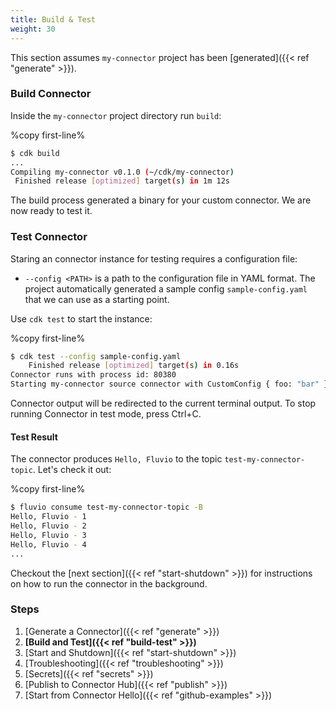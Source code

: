 ```yaml
---
title: Build & Test
weight: 30
---
```


This section assumes `my-connector` project has been [generated]({{< ref "generate" >}}).

### Build Connector

Inside the `my-connector` project directory run `build`:

%copy first-line%
```bash
$ cdk build
...
Compiling my-connector v0.1.0 (~/cdk/my-connector)
 Finished release [optimized] target(s) in 1m 12s
```

The build process generated a binary for your custom connector. We are now ready to test it.

### Test Connector

Staring an connector instance for testing requires a configuration file:

* `--config <PATH>` is a path to the configuration file in YAML format. The project automatically generated a sample config `sample-config.yaml` that we can use as a starting point.

Use `cdk test` to start the instance:

%copy first-line%
```bash
$ cdk test --config sample-config.yaml
    Finished release [optimized] target(s) in 0.16s
Connector runs with process id: 80380
Starting my-connector source connector with CustomConfig { foo: "bar" }
```

Connector output will be redirected to the current terminal output. To stop running Connector in test mode, press Ctrl+C.

#### Test Result

The connector produces `Hello, Fluvio` to the topic `test-my-connector-topic`. Let's check it out:

%copy first-line%
```bash
$ fluvio consume test-my-connector-topic -B
Hello, Fluvio - 1
Hello, Fluvio - 2
Hello, Fluvio - 3
Hello, Fluvio - 4
...
```

Checkout the [next section]({{< ref "start-shutdown" >}}) for instructions on how to run the connector in the background.

### Steps

1. [Generate a Connector]({{< ref "generate" >}})
2. **[Build and Test]({{< ref "build-test" >}})**
3. [Start and Shutdown]({{< ref "start-shutdown" >}})
4. [Troubleshooting]({{< ref "troubleshooting" >}})
5. [Secrets]({{< ref "secrets" >}})
6. [Publish to Connector Hub]({{< ref "publish" >}})
7. [Start from Connector Hello]({{< ref "github-examples" >}})